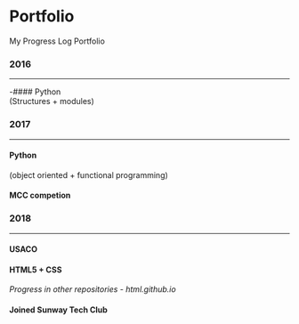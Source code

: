 # Portfolio
My Progress Log Portfolio  
  
### 2016
---

-#### Python  
  (Structures + modules)  
  
### 2017
---

#### Python  
(object oriented + functional programming)  

#### MCC competion  

### 2018
---

#### USACO  

#### HTML5 + CSS
_Progress in other repositories - html.github.io_  

#### Joined Sunway Tech Club
